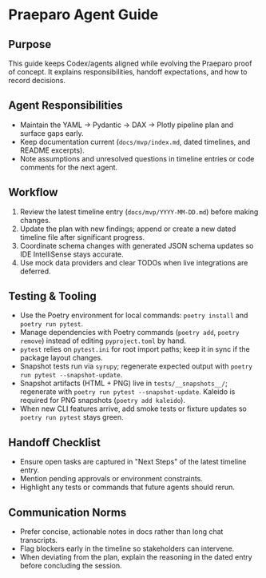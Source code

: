 # Praeparo Agent Guide

## Purpose
This guide keeps Codex/agents aligned while evolving the Praeparo proof of concept. It explains responsibilities, handoff expectations, and how to record decisions.

## Agent Responsibilities
- Maintain the YAML -> Pydantic -> DAX -> Plotly pipeline plan and surface gaps early.
- Keep documentation current (`docs/mvp/index.md`, dated timelines, and README excerpts).
- Note assumptions and unresolved questions in timeline entries or code comments for the next agent.

## Workflow
1. Review the latest timeline entry (`docs/mvp/YYYY-MM-DD.md`) before making changes.
2. Update the plan with new findings; append or create a new dated timeline file after significant progress.
3. Coordinate schema changes with generated JSON schema updates so IDE IntelliSense stays accurate.
4. Use mock data providers and clear TODOs when live integrations are deferred.

## Testing & Tooling
- Use the Poetry environment for local commands: `poetry install` and `poetry run pytest`.
- Manage dependencies with Poetry commands (`poetry add`, `poetry remove`) instead of editing `pyproject.toml` by hand.
- `pytest` relies on `pytest.ini` for root import paths; keep it in sync if the package layout changes.
- Snapshot tests run via `syrupy`; regenerate expected output with `poetry run pytest --snapshot-update`.
- Snapshot artifacts (HTML + PNG) live in `tests/__snapshots__/`; regenerate with `poetry run pytest --snapshot-update`. Kaleido is required for PNG snapshots (`poetry add kaleido`).
- When new CLI features arrive, add smoke tests or fixture updates so `poetry run pytest` stays green.

## Handoff Checklist
- Ensure open tasks are captured in "Next Steps" of the latest timeline entry.
- Mention pending approvals or environment constraints.
- Highlight any tests or commands that future agents should rerun.

## Communication Norms
- Prefer concise, actionable notes in docs rather than long chat transcripts.
- Flag blockers early in the timeline so stakeholders can intervene.
- When deviating from the plan, explain the reasoning in the dated entry before concluding the session.
